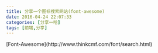 ```yaml
---
title: 分享一个图标搜索网站(font-awesome)
date: 2016-04-24 22:07:33
categories: [分享一哈]
tags: [前端,分享]
---
```


<p class='text-center'> [Font-Awesome](http://www.thinkcmf.com/font/search.html) </p>
